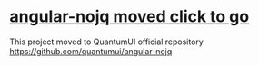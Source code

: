 # [angular-nojq moved click to go]( https://github.com/quantumui/angular-nojq)
 This project moved to QuantumUI official repository https://github.com/quantumui/angular-nojq
